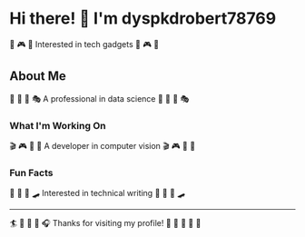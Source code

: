 # Hi there! 👋 I'm dyspkdrobert78769

🎱 🎮 🎾 Interested in tech gadgets 🎱 🎮 🎾

## About Me
🥋 🚵 🎤 🎭 A professional in data science 🥋 🚵 🎤 🎭

### What I'm Working On
🎬 🎮 🎰 🎽 A developer in computer vision 🎬 🎮 🎰 🎽

### Fun Facts
🏒 🚣 🎳 🛹 Interested in technical writing 🏒 🚣 🎳 🛹

---
🏄 🎳 🏒 🎾 🎧 Thanks for visiting my profile! 🏓 🌈 🎪 🎣 🎽
